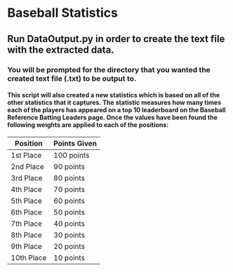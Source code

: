 # Baseball Statistics

## Run DataOutput.py in order to create the text file with the extracted data.

### You will be prompted for the directory that you wanted the created text file (.txt) to be output to.

#### This script will also created a new statistics which is based on all of the other statistics that it captures. The statistic measures how many times each of the players has appeared on a top 10 leaderboard on the Baseball Reference Batting Leaders page. Once the values have been found the following weights are applied to each of the positions:

|Position|Points Given|
|--------|------------|
|1st Place| 100 points|
|2nd Place| 90 points|
|3rd Place| 80 points|
|4th Place| 70 points|
|5th Place| 60 points|
|6th Place| 50 points|
|7th Place| 40 points|
|8th Place| 30 points|
|9th Place| 20 points|
|10th Place| 10 points|
